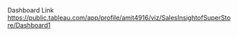 
Dashboard Link
https://public.tableau.com/app/profile/amit4916/viz/SalesInsightofSuperStore/Dashboard1
